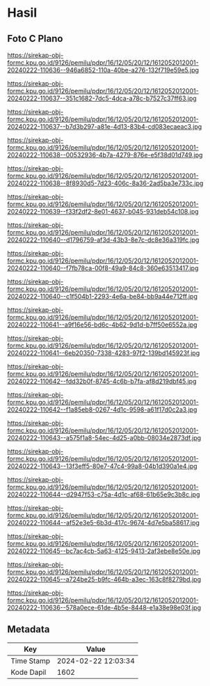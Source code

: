 # Hasil

## Foto C Plano

https://sirekap-obj-formc.kpu.go.id/9126/pemilu/pdpr/16/12/05/20/12/1612052012001-20240222-110636--946a6852-110a-40be-a276-132f719e59e5.jpg

https://sirekap-obj-formc.kpu.go.id/9126/pemilu/pdpr/16/12/05/20/12/1612052012001-20240222-110637--351c1682-7dc5-4dca-a78c-b7527c37ff63.jpg

https://sirekap-obj-formc.kpu.go.id/9126/pemilu/pdpr/16/12/05/20/12/1612052012001-20240222-110637--b7d3b297-a81e-4d13-83b4-cd083ecaeac3.jpg

https://sirekap-obj-formc.kpu.go.id/9126/pemilu/pdpr/16/12/05/20/12/1612052012001-20240222-110638--00532936-4b7a-4279-876e-e5f38d01d749.jpg

https://sirekap-obj-formc.kpu.go.id/9126/pemilu/pdpr/16/12/05/20/12/1612052012001-20240222-110638--8f8930d5-7d23-406c-8a36-2ad5ba3e733c.jpg

https://sirekap-obj-formc.kpu.go.id/9126/pemilu/pdpr/16/12/05/20/12/1612052012001-20240222-110639--f33f2df2-8e01-4637-b045-931deb54c108.jpg

https://sirekap-obj-formc.kpu.go.id/9126/pemilu/pdpr/16/12/05/20/12/1612052012001-20240222-110640--d1796759-af3d-43b3-8e7c-dc8e36a319fc.jpg

https://sirekap-obj-formc.kpu.go.id/9126/pemilu/pdpr/16/12/05/20/12/1612052012001-20240222-110640--f7fb78ca-00f8-49a9-84c8-360e63513417.jpg

https://sirekap-obj-formc.kpu.go.id/9126/pemilu/pdpr/16/12/05/20/12/1612052012001-20240222-110640--c1f504b1-2293-4e6a-be84-bb9a44e712ff.jpg

https://sirekap-obj-formc.kpu.go.id/9126/pemilu/pdpr/16/12/05/20/12/1612052012001-20240222-110641--a9f16e56-bd6c-4b62-9d1d-b7ff50e6552a.jpg

https://sirekap-obj-formc.kpu.go.id/9126/pemilu/pdpr/16/12/05/20/12/1612052012001-20240222-110641--6eb20350-7338-4283-97f2-139bd145923f.jpg

https://sirekap-obj-formc.kpu.go.id/9126/pemilu/pdpr/16/12/05/20/12/1612052012001-20240222-110642--fdd32b0f-8745-4c6b-b7fa-af8d219dbf45.jpg

https://sirekap-obj-formc.kpu.go.id/9126/pemilu/pdpr/16/12/05/20/12/1612052012001-20240222-110642--f1a85eb8-0267-4d1c-9598-a61f17d0c2a3.jpg

https://sirekap-obj-formc.kpu.go.id/9126/pemilu/pdpr/16/12/05/20/12/1612052012001-20240222-110643--a575f1a8-54ec-4d25-a0bb-08034e2873df.jpg

https://sirekap-obj-formc.kpu.go.id/9126/pemilu/pdpr/16/12/05/20/12/1612052012001-20240222-110643--13f3eff5-80e7-47c4-99a8-04b1d390a1e4.jpg

https://sirekap-obj-formc.kpu.go.id/9126/pemilu/pdpr/16/12/05/20/12/1612052012001-20240222-110644--d2947f53-c75a-4d1c-af68-61b65e9c3b8c.jpg

https://sirekap-obj-formc.kpu.go.id/9126/pemilu/pdpr/16/12/05/20/12/1612052012001-20240222-110644--af52e3e5-6b3d-417c-9674-4d7e5ba58617.jpg

https://sirekap-obj-formc.kpu.go.id/9126/pemilu/pdpr/16/12/05/20/12/1612052012001-20240222-110645--bc7ac4cb-5a63-4125-9413-2af3ebe8e50e.jpg

https://sirekap-obj-formc.kpu.go.id/9126/pemilu/pdpr/16/12/05/20/12/1612052012001-20240222-110645--a724be25-b9fc-464b-a3ec-163c8f8279bd.jpg

https://sirekap-obj-formc.kpu.go.id/9126/pemilu/pdpr/16/12/05/20/12/1612052012001-20240222-110636--578a0ece-61de-4b5e-8448-e1a38e98e03f.jpg


## Metadata

| Key        | Value               |
| ---------- | ------------------- |
| Time Stamp | 2024-02-22 12:03:34 |
| Kode Dapil | 1602                |



